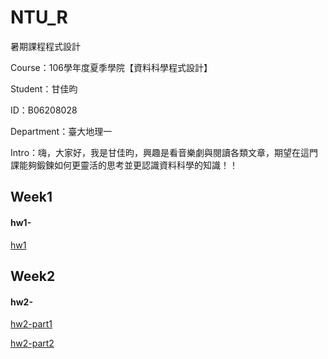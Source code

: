 # NTU_R
暑期課程程式設計

Course：106學年度夏季學院【資料科學程式設計】

Student：甘佳昀

ID：B06208028

Department：臺大地理一

Intro：嗨，大家好，我是甘佳昀，興趣是看音樂劇與閱讀各類文章，期望在這門課能夠鍛鍊如何更靈活的思考並更認識資料科學的知識！！

## Week1

#### hw1- 
[hw1](https://clairekan.github.io/NTU_R/week1/homework1.html)



## Week2

#### hw2- 
[hw2-part1](https://clairekan.github.io/NTU_R/task2/task1.html)

[hw2-part2](https://clairekan.github.io/NTU_R/task2/Task2%20(2).html)
